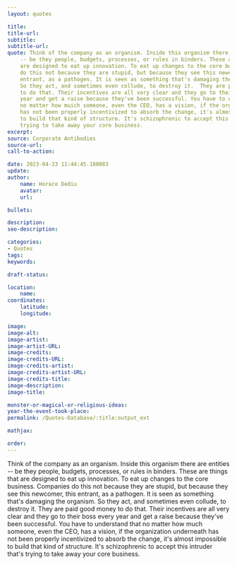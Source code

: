 ```yaml
---
layout: quotes

title:
title-url:
subtitle:
subtitle-url:
quote: Think of the company as an organism. Inside this organism there are entities
    -- be they people, budgets, processes, or rules in binders. These are things that
    are designed to eat up innovation. To eat up changes to the core business. Companies
    do this not because they are stupid, but because they see this newcomer, this
    entrant, as a pathogen. It is seen as something that's damaging the organism.
    So they act, and sometimes even collude, to destroy it.  They are paid good money
    to do that. Their incentives are all very clear and they go to their boss every
    year and get a raise because they've been successful. You have to understand that
    no matter how muich someone, even the CEO, has a vision, if the organization underneath
    has not been properly incentivized to absorb the change, it's almost impossible
    to build that kind of structure. It's schizophrenic to accept this intruder that's
    trying to take away your core business.
excerpt:
source: Corporate Antibodies
source-url:
call-to-action:

date: 2023-04-23 11:44:45.180083
update:
author:
    name: Horace Dediu
    avatar:
    url:

bullets:

description:
seo-description:

categories:
- Quotes
tags:
keywords:

draft-status:

location:
    name:
coordinates:
    latitude:
    longitude:

image:
image-alt:
image-artist:
image-artist-URL:
image-credits:
image-credits-URL:
image-credits-artist:
image-credits-artist-URL:
image-credits-title:
image-description:
image-title:

monster-or-magical-or-religious-ideas:
year-the-event-took-place:
permalink: /Quotes-Database/:title:output_ext

mathjax:

order:
---
```

Think of the company as an organism. Inside this organism there are entities -- be they people, budgets, processes, or rules in binders. These are things that are designed to eat up innovation. To eat up changes to the core business. Companies do this not because they are stupid, but because they see this newcomer, this entrant, as a pathogen. It is seen as something that's damaging the organism. So they act, and sometimes even collude, to destroy it.  They are paid good money to do that. Their incentives are all very clear and they go to their boss every year and get a raise because they've been successful. You have to understand that no matter how much someone, even the CEO, has a vision, if the organization underneath has not been properly incentivized to absorb the change, it's almost impossible to build that kind of structure. It's schizophrenic to accept this intruder that's trying to take away your core business.